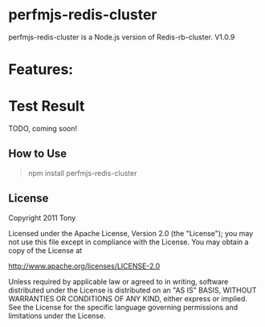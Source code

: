 perfmjs-redis-cluster
=======
perfmjs-redis-cluster is a Node.js version of Redis-rb-cluster. V1.0.9

Features:
=======


Test Result
=======
TODO, coming soon!


How to Use
-------
>npm install perfmjs-redis-cluster

License
-------

Copyright 2011 Tony

Licensed under the Apache License, Version 2.0 (the "License");
you may not use this file except in compliance with the License.
You may obtain a copy of the License at

   http://www.apache.org/licenses/LICENSE-2.0

Unless required by applicable law or agreed to in writing, software
distributed under the License is distributed on an "AS IS" BASIS,
WITHOUT WARRANTIES OR CONDITIONS OF ANY KIND, either express or implied.
See the License for the specific language governing permissions and
limitations under the License.
